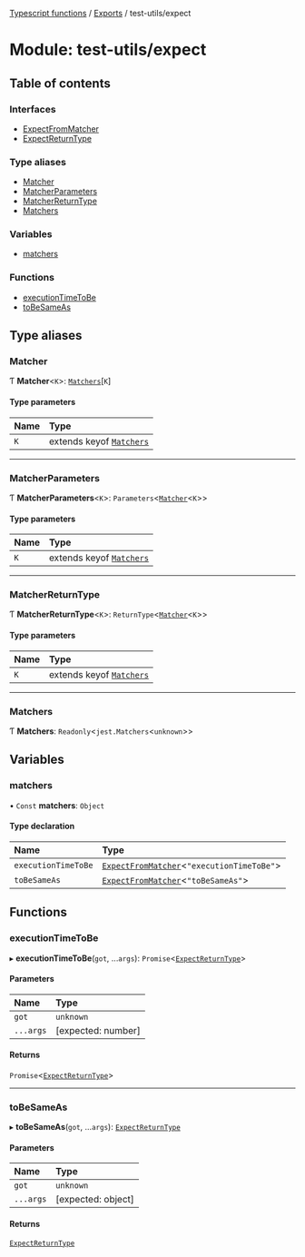 [Typescript functions](../index.md) / [Exports](../modules.md) / test-utils/expect

# Module: test-utils/expect

## Table of contents

### Interfaces

- [ExpectFromMatcher](../interfaces/test_utils_expect.ExpectFromMatcher.md)
- [ExpectReturnType](../interfaces/test_utils_expect.ExpectReturnType.md)

### Type aliases

- [Matcher](test_utils_expect.md#matcher)
- [MatcherParameters](test_utils_expect.md#matcherparameters)
- [MatcherReturnType](test_utils_expect.md#matcherreturntype)
- [Matchers](test_utils_expect.md#matchers)

### Variables

- [matchers](test_utils_expect.md#matchers-1)

### Functions

- [executionTimeToBe](test_utils_expect.md#executiontimetobe)
- [toBeSameAs](test_utils_expect.md#tobesameas)

## Type aliases

### Matcher

Ƭ **Matcher**<`K`\>: [`Matchers`](test_utils_expect.md#matchers)[`K`]

#### Type parameters

| Name | Type |
| :------ | :------ |
| `K` | extends keyof [`Matchers`](test_utils_expect.md#matchers) |

___

### MatcherParameters

Ƭ **MatcherParameters**<`K`\>: `Parameters`<[`Matcher`](test_utils_expect.md#matcher)<`K`\>\>

#### Type parameters

| Name | Type |
| :------ | :------ |
| `K` | extends keyof [`Matchers`](test_utils_expect.md#matchers) |

___

### MatcherReturnType

Ƭ **MatcherReturnType**<`K`\>: `ReturnType`<[`Matcher`](test_utils_expect.md#matcher)<`K`\>\>

#### Type parameters

| Name | Type |
| :------ | :------ |
| `K` | extends keyof [`Matchers`](test_utils_expect.md#matchers) |

___

### Matchers

Ƭ **Matchers**: `Readonly`<`jest.Matchers`<`unknown`\>\>

## Variables

### matchers

• `Const` **matchers**: `Object`

#### Type declaration

| Name | Type |
| :------ | :------ |
| `executionTimeToBe` | [`ExpectFromMatcher`](../interfaces/test_utils_expect.ExpectFromMatcher.md)<``"executionTimeToBe"``\> |
| `toBeSameAs` | [`ExpectFromMatcher`](../interfaces/test_utils_expect.ExpectFromMatcher.md)<``"toBeSameAs"``\> |

## Functions

### executionTimeToBe

▸ **executionTimeToBe**(`got`, ...`args`): `Promise`<[`ExpectReturnType`](../interfaces/test_utils_expect.ExpectReturnType.md)\>

#### Parameters

| Name | Type |
| :------ | :------ |
| `got` | `unknown` |
| `...args` | [expected: number] |

#### Returns

`Promise`<[`ExpectReturnType`](../interfaces/test_utils_expect.ExpectReturnType.md)\>

___

### toBeSameAs

▸ **toBeSameAs**(`got`, ...`args`): [`ExpectReturnType`](../interfaces/test_utils_expect.ExpectReturnType.md)

#### Parameters

| Name | Type |
| :------ | :------ |
| `got` | `unknown` |
| `...args` | [expected: object] |

#### Returns

[`ExpectReturnType`](../interfaces/test_utils_expect.ExpectReturnType.md)
